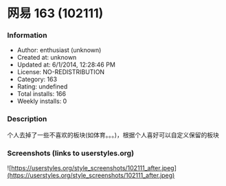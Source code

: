 # 网易 163 (102111)

### Information
- Author: enthusiast (unknown)
- Created at: unknown
- Updated at: 6/1/2014, 12:28:46 PM
- License: NO-REDISTRIBUTION
- Category: 163
- Rating: undefined
- Total installs: 166
- Weekly installs: 0


### Description
个人去掉了一些不喜欢的板块(如体育。。。)，根据个人喜好可以自定义保留的板块


### Screenshots (links to userstyles.org)
![https://userstyles.org/style_screenshots/102111_after.jpeg](https://userstyles.org/style_screenshots/102111_after.jpeg)


